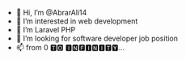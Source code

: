 - 👋 Hi, I’m @AbrarAli14
- 👀 I’m interested in web development 
- 🌱 I’m Laravel PHP 
- 💞️ I’m looking for software developer job position 
- 📫 from 0 🆃🅾 🅸🅽🅵🅸🅽🅸🆃🆈...

<!---
AbrarAli14/AbrarAli14 is a ✨ special ✨ repository because its `README.md` (this file) appears on your GitHub profile.
You can click the Preview link to take a look at your changes.
--->
